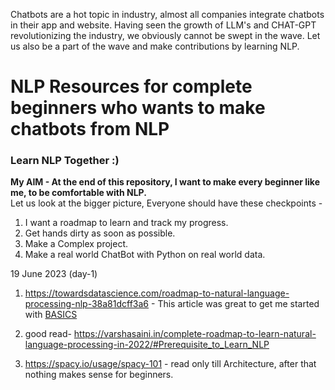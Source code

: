 Chatbots are a hot topic in industry, almost all companies integrate chatbots in their app and website. Having seen the growth of LLM's and CHAT-GPT revolutionizing the industry, we obviously cannot be swept in the wave. Let us also be a part of the wave and make contributions by learning NLP.

# NLP Resources for complete beginners who wants to make chatbots from NLP

### Learn NLP Together :)

<b> My AIM - At the end of this repository, I want to make every beginner like me, to be comfortable with NLP. </b>
<br>
Let us look at the bigger picture, Everyone should have these checkpoints -
1. I want a roadmap to learn and track my progress.
2. Get hands dirty as soon as possible.
3. Make a Complex project.
4. Make a real world ChatBot with Python on real world data.

19 June 2023 (day-1)
1. https://towardsdatascience.com/roadmap-to-natural-language-processing-nlp-38a81dcff3a6 - This article was great to get me started with [BASICS](./basics/Basics.md)

2. good read-  https://varshasaini.in/complete-roadmap-to-learn-natural-language-processing-in-2022/#Prerequisite_to_Learn_NLP

3. https://spacy.io/usage/spacy-101 - read only till Architecture, after that nothing makes sense for beginners.

